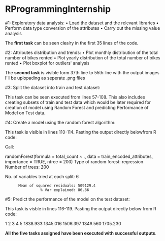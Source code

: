 # RProgrammingInternship

#1: Exploratory data analysis:
• Load the dataset and the relevant libraries
• Perform data type conversion of the attributes
• Carry out the missing value analysis

The **first task** can be seen clealry in the first 35 lines of the code. 

#2: Attributes distribution and trends:
• Plot monthly distribution of the total number of bikes rented
• Plot yearly distribution of the total number of bikes rented
• Plot boxplot for outliers' analysis

The **second task** is visible form 37th line to 55th line with the output images I'll be uplopading as seperate .png files

#3: Split the dataset into train and test dataset:

This task can be seen executed from lines 57-108. This also includes creating subsets of train and test data which would be later required for creation of model using Random Forest and predicting Performance of Model on Test data.

#4: Create a model using the random forest algorithm:

This task is visible in lines 110-114. Pasting the output directly belowfrom R code:

Call:

 randomForest(formula = total_count ~ ., data = train_encoded_attributes,      importance = TRUE, ntree = 200) 
               Type of random forest: regression
                     Number of trees: 200
                     
No. of variables tried at each split: 6

          Mean of squared residuals: 509129.4
                    % Var explained: 86.36

#5: Predict the performance of the model on the test dataset:

This task is visble in lines 116-119. Pasting the output directly below from R code:

1        2        3        4        5 
1838.933 1345.016 1506.397 1349.560 1705.230 


**All the five tasks assigned have been executed with successful outputs.**
